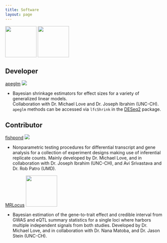 ```yaml
---
title: Software
layout: page
---
```

<img width="100" src="../assets/images/apeglm.png">
<img width="100" src="../assets/images/fishpond.png">

<h2>
Developer
</h2>

<a
href="https://bioconductor.org/packages/apeglm">apeglm</a>
<img src="https://bioconductor.org/shields/years-in-bioc/apeglm.svg">

* Bayesian shrinkage estimators for effect sizes for a variety of generalized linear
models.<br>
Collaboration with Dr. Michael Love and Dr. Joseph Ibrahim (UNC-CH).<br> 
`apeglm` methods can be accessed via `lfcShrink`
in the [DESeq2](http://bioconductor.org/packages/DESeq2) package.

<h2>
Contributor
</h2>

<a href="https://bioconductor.org/packages/fishpond">fishpond</a>
<img src="https://bioconductor.org/shields/years-in-bioc/fishpond.svg">

* Nonparametric testing procedures for differential transcript and gene analysis 
for a collection of experiment designs making use of inferential replicate counts.
Mainly developed by Dr. Michael Love, and in collaboration 
with Dr. Joseph Ibrahim (UNC-CH), and Avi Srivastava and Dr. Rob Patro (UMD). 

<a href="https://mikelove.github.io/mrlocus">MRLocus</a>
<img width="100" src="../assets/images/gh.png">

* Bayesian estimation of the gene-to-trait effect and credible interval from GWAS and eQTL
  summary statistics for a single loci where harbors multiple independent signals from both studies.
  Developed by Dr. Michael Love, and in collaboration with Dr. Nana Matoba, and Dr. Jason
  Stein (UNC-CH).